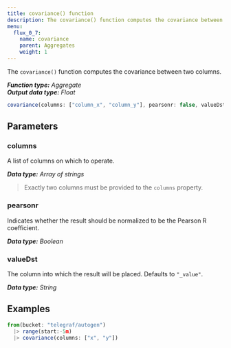 ```yaml
---
title: covariance() function
description: The covariance() function computes the covariance between two columns.
menu:
  flux_0_7:
    name: covariance
    parent: Aggregates
    weight: 1
---
```


The `covariance()` function computes the covariance between two columns.

_**Function type:** Aggregate_  
_**Output data type:** Float_

```js
covariance(columns: ["column_x", "column_y"], pearsonr: false, valueDst: "_value")
```

## Parameters

### columns
A list of columns on which to operate.

_**Data type:** Array of strings_

> Exactly two columns must be provided to the `columns` property.

### pearsonr
Indicates whether the result should be normalized to be the Pearson R coefficient.

_**Data type:** Boolean_

### valueDst
The column into which the result will be placed. Defaults to `"_value"`.

_**Data type:** String_

## Examples
```js
from(bucket: "telegraf/autogen")
  |> range(start:-5m)
  |> covariance(columns: ["x", "y"])
```
